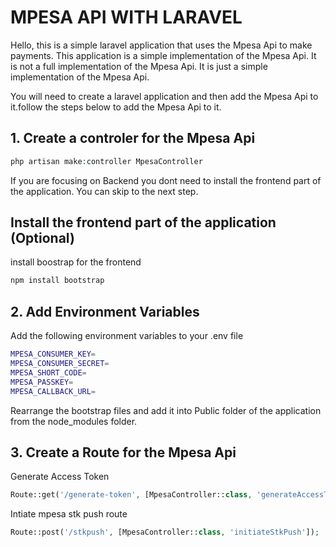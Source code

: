 # MPESA API WITH LARAVEL

Hello, this is a simple laravel application that uses the Mpesa Api to make payments. This application is a simple implementation of the Mpesa Api. It is not a full implementation of the Mpesa Api. It is just a simple implementation of the Mpesa Api.

You will need to create a laravel application and then add the Mpesa Api to it.follow the steps below to add the Mpesa Api to it.

## 1. Create a controler for the Mpesa Api

```php
php artisan make:controller MpesaController
```

If you are focusing on Backend you dont need to install the frontend part of the application. You can skip to the next step.

## Install the frontend part of the application (Optional)

install boostrap for the frontend

```bash
npm install bootstrap
```

## 2. Add Environment Variables

Add the following environment variables to your .env file

```bash
MPESA_CONSUMER_KEY=
MPESA_CONSUMER_SECRET=
MPESA_SHORT_CODE=
MPESA_PASSKEY=
MPESA_CALLBACK_URL=
```

Rearrange the bootstrap files and add it into Public folder of the application from the node_modules folder.

## 3. Create a Route for the Mpesa Api

Generate Access Token

```php
Route::get('/generate-token', [MpesaController::class, 'generateAccessToken']);
```

Intiate mpesa stk push route

```php
Route::post('/stkpush', [MpesaController::class, 'initiateStkPush']);
```

